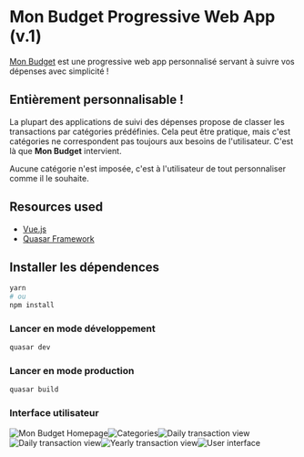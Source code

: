 # Mon Budget Progressive Web App (v.1)

[Mon Budget](https://mon-budget.netlify.app/) est une progressive web app personnalisé servant à suivre vos dépenses avec simplicité !

## Entièrement personnalisable !

La plupart des applications de suivi des dépenses propose de classer les transactions par catégories prédéfinies. Cela peut être pratique, mais c'est catégories ne correspondent pas toujours aux besoins de l'utilisateur. C'est là que **Mon Budget** intervient.

Aucune catégorie n'est imposée, c'est à l'utilisateur de tout personnaliser comme il le souhaite.

## Resources used
* [Vue.js](https://vuejs.org/)
* [Quasar Framework](https://quasar.dev/)

## Installer les dépendences
```bash
yarn
# ou
npm install
```

### Lancer en mode développement
```bash
quasar dev
```

### Lancer en mode production
```bash
quasar build
```

### Interface utilisateur

![Mon Budget Homepage](/public/screenshots/mon-budget-01.jpg "Homepage")![Categories](/public/screenshots/mon-budget-02.jpg "Categories")![Daily transaction view](/public/screenshots/mon-budget-03.jpg "Daily transaction")
![Daily transaction view](/public/screenshots/mon-budget-04.jpg "Daily transaction")![Yearly transaction view](/public/screenshots/mon-budget-05.jpg "Yearly view")![User interface](/public/screenshots/mon-budget-06.jpg "Update a transaction")
